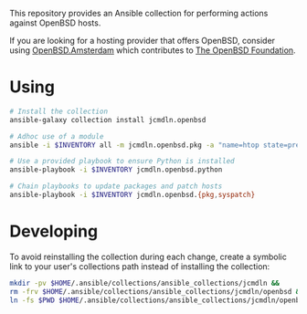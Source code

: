 This repository provides an Ansible collection for performing actions against
OpenBSD hosts.

If you are looking for a hosting provider that offers OpenBSD, consider using
[OpenBSD.Amsterdam](https://openbsd.amsterdam) which contributes to
[The OpenBSD Foundation](https://www.openbsdfoundation.org/).

# Using

```sh
# Install the collection
ansible-galaxy collection install jcmdln.openbsd

# Adhoc use of a module
ansible -i $INVENTORY all -m jcmdln.openbsd.pkg -a "name=htop state=present"

# Use a provided playbook to ensure Python is installed
ansible-playbook -i $INVENTORY jcmdln.openbsd.python

# Chain playbooks to update packages and patch hosts
ansible-playbook -i $INVENTORY jcmdln.openbsd.{pkg,syspatch}
```

# Developing

To avoid reinstalling the collection during each change, create a symbolic link
to your user's collections path instead of installing the collection:

```sh
mkdir -pv $HOME/.ansible/collections/ansible_collections/jcmdln &&
rm -frv $HOME/.ansible/collections/ansible_collections/jcmdln/openbsd &&
ln -fs $PWD $HOME/.ansible/collections/ansible_collections/jcmdln/openbsd
```
